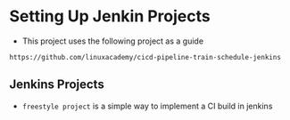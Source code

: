 # Setting Up Jenkin Projects

- This project uses the following project as a guide

```
https://github.com/linuxacademy/cicd-pipeline-train-schedule-jenkins
```

## Jenkins Projects
- `freestyle project` is a simple way to implement a CI build in jenkins

